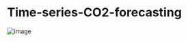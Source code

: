 # Time-series-CO2-forecasting
![image](https://github.com/user-attachments/assets/5159292f-fd62-4f80-a626-0bb1745603ab)
